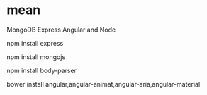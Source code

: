 # mean
MongoDB Express Angular and Node

npm install express

npm install mongojs

npm install body-parser

bower install angular,angular-animat,angular-aria,angular-material
